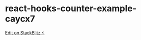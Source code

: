 # react-hooks-counter-example-caycx7

[Edit on StackBlitz ⚡️](https://stackblitz.com/edit/react-hooks-counter-example-caycx7)